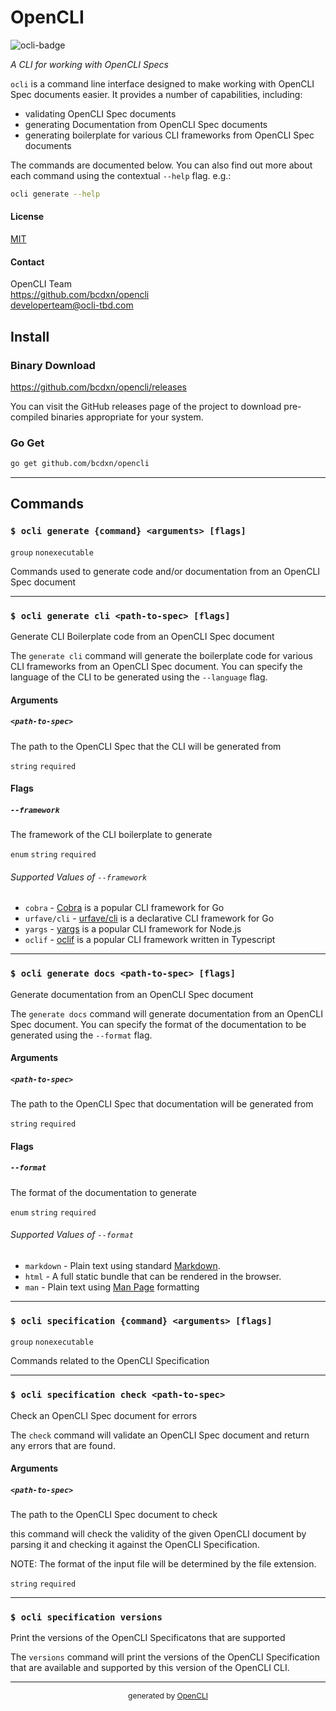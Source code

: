 # OpenCLI
![ocli-badge](https://img.shields.io/badge/OpenCLI_Spec-Compliant-brightgreen?link=https%3A%2F%2Fgithub.com%2Fbcdxn%2Fopencli)

_A CLI for working with OpenCLI Specs_

`ocli` is a command line interface designed to make working with OpenCLI
Spec documents easier. It provides a number of capabilities, including:

- validating OpenCLI Spec documents
- generating Documentation from OpenCLI Spec documents
- generating boilerplate for various CLI frameworks from OpenCLI Spec
  documents

The commands are documented below. You can also find out more about each
command using the contextual `--help` flag. e.g.:

```sh
ocli generate --help
```


#### License 

[MIT](https://spdx.org/licenses/MIT.html)

#### Contact

OpenCLI Team  
https://github.com/bcdxn/opencli  
[developerteam@ocli-tbd.com](mailto:developerteam@ocli-tbd.com)

## Install

### Binary Download

https://github.com/bcdxn/opencli/releases

You can visit the GitHub releases page of the project to download pre-compiled binaries
appropriate for your system.


### Go Get

```sh
go get github.com/bcdxn/opencli
```

---

## Commands

### `$ ocli generate {command} <arguments> [flags]`

`group` `nonexecutable`


Commands used to generate code and/or documentation from an OpenCLI Spec document

---
### `$ ocli generate cli <path-to-spec> [flags]`

Generate CLI Boilerplate code from an OpenCLI Spec document

The `generate cli` command will generate the boilerplate code for
various CLI frameworks from an OpenCLI Spec document. You can specify the
language of the CLI to be generated using
the `--language` flag.

#### Arguments

##### `<path-to-spec>`

The path to the OpenCLI Spec that the CLI will be generated from

 `string` `required`

#### Flags

##### `--framework`

The framework of the CLI boilerplate to generate

`enum` `string` `required`

###### Supported Values of `--framework`

- `cobra` - [Cobra](https://github.com/spf13/cobra?tab=readme-ov-file) is a popular CLI framework for Go
- `urfave/cli` - [urfave/cli](https://github.com/urfave/cli) is a declarative CLI framework for Go
- `yargs` - [yargs](https://yargs.js.org) is a popular CLI framework for Node.js
- `oclif` - [oclif](https://oclif.io) is a popular CLI framework written in Typescript

---
### `$ ocli generate docs <path-to-spec> [flags]`

Generate documentation from an OpenCLI Spec document

The `generate docs` command will generate documentation from an OpenCLI
Spec document. You can specify the format of the documentation to be
generated using the `--format` flag.

#### Arguments

##### `<path-to-spec>`

The path to the OpenCLI Spec that documentation will be generated from

 `string` `required`

#### Flags

##### `--format`

The format of the documentation to generate

`enum` `string` `required`

###### Supported Values of `--format`

- `markdown` - Plain text using standard [Markdown](https://commonmark.org).
- `html` - A full static bundle that can be rendered in the browser.
- `man` - Plain text using [Man Page](https://en.wikipedia.org/wiki/Man_page) formatting

---
### `$ ocli specification {command} <arguments> [flags]`

`group` `nonexecutable`


Commands related to the OpenCLI Specification

---
### `$ ocli specification check <path-to-spec>`

Check an OpenCLI Spec document for errors

The `check` command will validate an OpenCLI Spec document and return any
errors that are found.

#### Arguments

##### `<path-to-spec>`

The path to the OpenCLI Spec document to check

this command will check the validity of the given OpenCLI document
by parsing it and checking it against the OpenCLI Specification.

NOTE: The  format of the input file will be determined by the file extension.


 `string` `required`

---
### `$ ocli specification versions`

Print the versions of the OpenCLI Specificatons that are supported

The `versions` command will print the versions of the OpenCLI
Specification that are available and supported by this version of the
OpenCLI CLI.


---

<div style="text-align:center;font-size:12px;">generated by <a href="https://github.com/bcdxn/opencli">OpenCLI</a></div>
